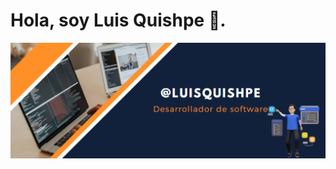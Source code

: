 # Hola, soy Luis Quishpe 👋.
<img src="https://github.com/LUISALEXANDERQUISHPE/imagenes/blob/main/Portada.png?raw=true" style=" with: 330px;">
